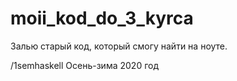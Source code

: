 # moii_kod_do_3_kyrca
Залью старый код, который смогу найти на ноуте.

/1semhaskell  Осень-зима 2020 год
